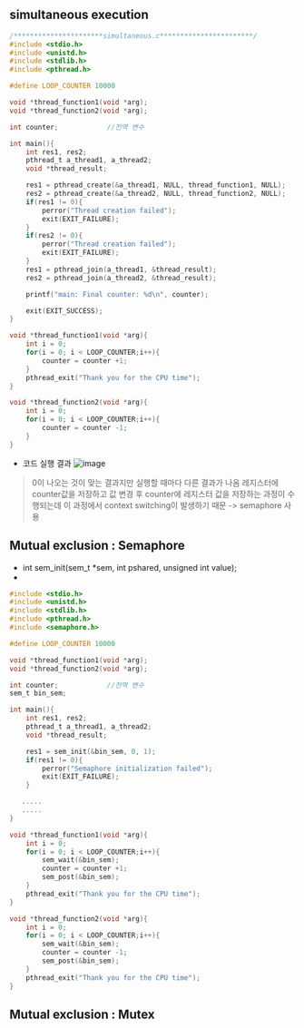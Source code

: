 ## simultaneous execution
```c
/**********************simultaneous.c***********************/
#include <stdio.h>
#include <unistd.h>
#include <stdlib.h>
#include <pthread.h>

#define LOOP_COUNTER 10000

void *thread_function1(void *arg);
void *thread_function2(void *arg);

int counter;            //전역 변수

int main(){
    int res1, res2;
    pthread_t a_thread1, a_thread2;
    void *thread_result;

    res1 = pthread_create(&a_thread1, NULL, thread_function1, NULL);
    res2 = pthread_create(&a_thread2, NULL, thread_function2, NULL);
    if(res1 != 0){
        perror("Thread creation failed");
        exit(EXIT_FAILURE);
    }
    if(res2 != 0){
        perror("Thread creation failed");
        exit(EXIT_FAILURE);
    }
    res1 = pthread_join(a_thread1, &thread_result);
    res2 = pthread_join(a_thread2, &thread_result);

    printf("main: Final counter: %d\n", counter);

    exit(EXIT_SUCCESS);
}

void *thread_function1(void *arg){
    int i = 0;
    for(i = 0; i < LOOP_COUNTER;i++){
        counter = counter +1;
    }
    pthread_exit("Thank you for the CPU time");
}

void *thread_function2(void *arg){
    int i = 0;
    for(i = 0; i < LOOP_COUNTER;i++){
        counter = counter -1;
    }
}
```
* 코드 실행 결과
![image](https://user-images.githubusercontent.com/64197428/128106178-a7efc694-a863-4a52-b66a-746e9a323e5a.png)
> 0이 나오는 것이 맞는 결과지만 실행할 때마다 다른 결과가 나옴
> 레지스터에 counter값을 저장하고 값 변경 후 counter에 레지스터 값을 저장하는 과정이 수행되는데 이 과정에서 context switching이 발생하기 때문
> -> semaphore 사용

## Mutual exclusion : Semaphore
* int sem_init(sem_t *sem, int pshared, unsigned int value);
* 
```c
#include <stdio.h>
#include <unistd.h>
#include <stdlib.h>
#include <pthread.h>
#include <semaphore.h>

#define LOOP_COUNTER 10000

void *thread_function1(void *arg);
void *thread_function2(void *arg);

int counter;            //전역 변수
sem_t bin_sem;

int main(){
    int res1, res2;
    pthread_t a_thread1, a_thread2;
    void *thread_result;

    res1 = sem_init(&bin_sem, 0, 1);
    if(res1 != 0){
        perror("Semaphore initialization failed");
        exit(EXIT_FAILURE);
    }

   .....
   .....
}

void *thread_function1(void *arg){
    int i = 0;
    for(i = 0; i < LOOP_COUNTER;i++){
        sem_wait(&bin_sem);       
        counter = counter +1;
        sem_post(&bin_sem);
    }
    pthread_exit("Thank you for the CPU time");
}

void *thread_function2(void *arg){
    int i = 0;
    for(i = 0; i < LOOP_COUNTER;i++){
        sem_wait(&bin_sem);
        counter = counter -1;
        sem_post(&bin_sem);
    }
    pthread_exit("Thank you for the CPU time");
}
```

## Mutual exclusion : Mutex


